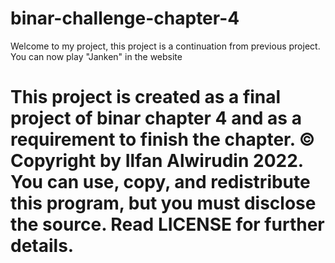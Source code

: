 
# binar-challenge-chapter-4 

Welcome to my project, this project is a continuation from previous project. You can now play "Janken" in the website


This project is created as a final project of binar chapter 4 and as a requirement to finish the chapter.
© Copyright by Ilfan Alwirudin 2022. You can use, copy, and redistribute this program, but you must disclose the source. Read LICENSE for further details.
=======
